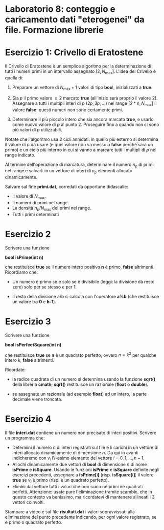 # Laboratorio 8: conteggio e caricamento dati "eterogenei" da file. Formazione librerie

# Esercizio 1: Crivello di Eratostene

Il Crivello di Eratostene è un semplice algoritmo per la determinazione di tutti i numeri primi in un intervallo assegnato $[2,N_\text{max}]$. L'idea del Crivello è quella di:

1)  Preparare un vettore di $N_\text{max}+1$ valori di tipo __bool__, inizializzati a __true__.

2) Sia $p$ il primo valore $\geq 2$ marcato __true__ (all'inizio sarà proprio il valore 2). Assegnare a tutti i multipli interi di $p$ ($2p,3p,\ldots$) nel range $[2*n,N_\text{max}]$ il valore __false__: questi numeri non sono certamente primi.

3) Determinare il più piccolo intero che sia ancora marcato __true__, e usarlo come nuovo valore di $p$ al punto 2. Proseguire fino a quando non ci sono più valori di $p$ utilizzabili.

Notate che l'algoritmo usa 2 cicli annidati: in quello più esterno si determina il valore di $p$ da usare (e quel valore non va messo a __false__ perché sarà un primo) e un ciclo più interno in cui si vanno a marcare tutti i multipli di $p$ nel range indicato.

Al termine dell'operazione di marcatura, determinare il numero $n_p$ di primi nel range e salvarli in un vettore di interi di $n_p$ elementi allocato dinamicamente.

Salvare sul fine __primi.dat__, corredati da opportune didascalie:
- Il valore di  $N_\text{max}$.
- Il numero di primi nel range.
- La densità $n_p/N_\text{max}$ dei primi nel range.
- Tutti i primi determinati

# Esercizio 2

Scrivere una funzione 

__bool isPrime(int n)__

che restituisce __true__ se il numero intero positivo __n__ è primo, __false__ altrimenti. Ricordiamo che:

- Un numero è primo se e solo se è divisibile (leggi: la divisione dà resto zero) solo per se stesso e per 1.

- Il resto della divisione a/b si calcola con l'operatore __a%b__ (che restituisce un valore tra __0__ e __b-1__).

# Esercizio 3

Scrivere una funzione 

__bool isPerfectSquare(int n)__

che restituisce __true__ se __n__ è un quadrato perfetto, ovvero $n=k^2$ per qualche intero $k$, __false__ altrimenti. 

Ricordate: 

- la radice quadrata di un numero si determina usando la funzione __sqrt()__ della libreria __cmath__; __sqrt()__ restituisce un razionale (__float__ o __double__).

- se assegnate un razionale (ad esempio __float__) ad un intero, la parte decimale viene troncata.

# Esercizio 4
Il file __interi.dat__ contiene un numero non precisato di interi positivi. Scrivere un programma che:

- Determini il numero $n$ di interi registrati sul file e li carichi in un vettore di interi allocato dinamicamente di dimensione $n$. Da qui in avanti indicheremo con $v_i$ l'$i$-esimo elemento del vettore $i=0,1,\ldots,n-1$.
- Allochi dinamicamente due vettori di __bool__ di dimensione $n$ di nome __isPrime__ e __isSquare__. Usando le funzioni __isPrime__ e __isSquare__ definite negli esercizi precedenti, assegnare a __isPrime[i]__ (risp. __isSquare[i]__) il valore __true__ se $v_i$ è primo (risp. è un quadrato perfetto).
- Elimini dal vettore tutti i valori che non siano né primi né quadrati perfetti. Attenzione: usate pure l'eliminazione tramite scambio, che in questo contesto va benissimo, ma ricordatevi di mantenere allineati i 3 vettori coinvolti.

Stampare a video e sul file __risultati.dat__ i valori sopravvissuti alla eliminazione del punto precedente indicando, per ogni valore registrato, se è primo o quadrato perfetto.

